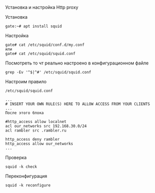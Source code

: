 Установка и настройка Http proxy

Установка 

```
gate:~# apt install squid
```

Настройка

```
gate# cat /etc/squid/conf.d/my.conf
или
gate# cat /etc/squid/squid.conf
```

Посмотреть то чт реально настроено в конфигурационном файле

```
grep -Ev '^$|^#' /etc/squid/squid.conf
```

Настроим правило
```
/etc/squid/squid.conf
```

```
...
# INSERT YOUR OWN RULE(S) HERE TO ALLOW ACCESS FROM YOUR CLIENTS
...
После этого блока

#http_access allow localnet
acl our_networks src 192.168.30.0/24
acl rambler src .rambler.ru

http_access deny rambler
http_access allow our_networks
...

```

Проверка

```
squid -k check
```
Переконфигурация

```
squid -k reconfigure
```
